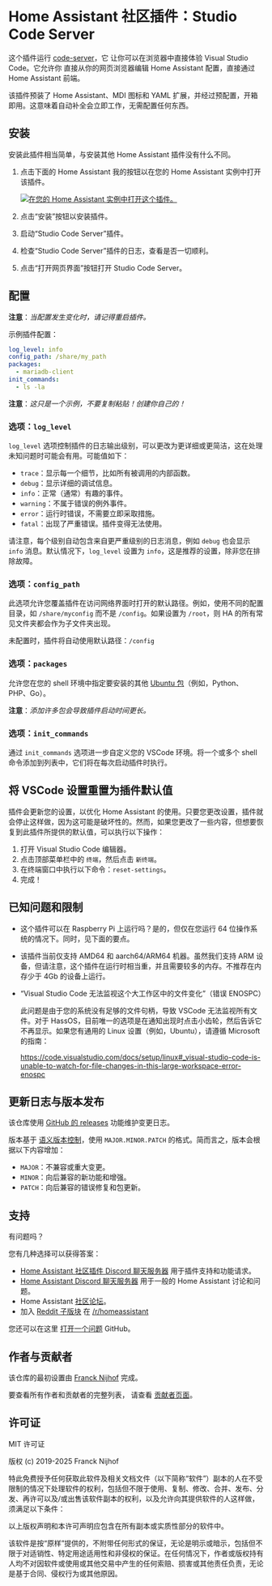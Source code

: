 # Home Assistant 社区插件：Studio Code Server

这个插件运行 [code-server](https://github.com/coder/code-server)，它
让你可以在浏览器中直接体验 Visual Studio Code。它允许你
直接从你的网页浏览器编辑 Home Assistant 配置，直接通过 Home Assistant 前端。

该插件预装了 Home Assistant、MDI 图标和 YAML 扩展，并经过预配置，开箱即用。这意味着自动补全会立即工作，无需配置任何东西。

## 安装

安装此插件相当简单，与安装其他 Home Assistant 插件没有什么不同。

1. 点击下面的 Home Assistant 我的按钮以在您的 Home
   Assistant 实例中打开该插件。

   [![在您的 Home Assistant 实例中打开这个插件。][addon-badge]][addon]

1. 点击“安装”按钮以安装插件。
1. 启动“Studio Code Server”插件。
1. 检查“Studio Code Server”插件的日志，查看是否一切顺利。
1. 点击“打开网页界面”按钮打开 Studio Code Server。

## 配置

**注意**：_当配置发生变化时，请记得重启插件。_

示例插件配置：

```yaml
log_level: info
config_path: /share/my_path
packages:
  - mariadb-client
init_commands:
  - ls -la
```

**注意**：_这只是一个示例，不要复制粘贴！创建你自己的！_

### 选项：`log_level`

`log_level` 选项控制插件的日志输出级别，可以更改为更详细或更简洁，这在处理未知问题时可能会有用。可能值如下：

- `trace`：显示每一个细节，比如所有被调用的内部函数。
- `debug`：显示详细的调试信息。
- `info`：正常（通常）有趣的事件。
- `warning`：不属于错误的例外事件。
- `error`：运行时错误，不需要立即采取措施。
- `fatal`：出现了严重错误。插件变得无法使用。

请注意，每个级别自动包含来自更严重级别的日志消息，例如 `debug` 也会显示 `info` 消息。默认情况下，`log_level` 设置为 `info`，这是推荐的设置，除非您在排除故障。

### 选项：`config_path`

此选项允许您覆盖插件在访问网络界面时打开的默认路径。例如，使用不同的配置目录，如 `/share/myconfig` 而不是 `/config`。如果设置为 `/root`，则 HA 的所有常见文件夹都会作为子文件夹出现。

未配置时，插件将自动使用默认路径：`/config`

### 选项：`packages`

允许您在您的 shell 环境中指定要安装的其他 [Ubuntu 包][ubuntu-packages]（例如，Python、PHP、Go）。

**注意**：_添加许多包会导致插件启动时间更长。_

### 选项：`init_commands`

通过 `init_commands` 选项进一步自定义您的 VSCode 环境。将一个或多个 shell 命令添加到列表中，它们将在每次启动插件时执行。

## 将 VSCode 设置重置为插件默认值

插件会更新您的设置，以优化 Home Assistant 的使用。只要您更改设置，插件就会停止这样做，因为这可能是破坏性的。然而，如果您更改了一些内容，但想要恢复到此插件所提供的默认值，可以执行以下操作：

1. 打开 Visual Studio Code 编辑器。
1. 点击顶部菜单栏中的 `终端`，然后点击 `新终端`。
1. 在终端窗口中执行以下命令：`reset-settings`。
1. 完成！

## 已知问题和限制

- 这个插件可以在 Raspberry Pi 上运行吗？是的，但仅在您运行 64 位操作系统的情况下。同时，见下面的要点。
- 该插件当前仅支持 AMD64 和 aarch64/ARM64 机器。虽然我们支持 ARM 设备，但请注意，这个插件在运行时相当重，并且需要较多的内存。不推荐在内存少于 4Gb 的设备上运行。
- “Visual Studio Code 无法监视这个大工作区中的文件变化”（错误 ENOSPC）

  此问题是由于您的系统没有足够的文件句柄，导致 VSCode 无法监视所有文件。对于 HassOS，目前唯一的选项是在通知出现时点击小齿轮，然后告诉它不再显示。如果您有通用的 Linux 设置（例如，Ubuntu），请遵循 Microsoft 的指南：

  <https://code.visualstudio.com/docs/setup/linux#_visual-studio-code-is-unable-to-watch-for-file-changes-in-this-large-workspace-error-enospc>

## 更新日志与版本发布

该仓库使用 [GitHub 的 releases][releases] 功能维护变更日志。

版本基于 [语义版本控制][semver]，使用 `MAJOR.MINOR.PATCH` 的格式。简而言之，版本会根据以下内容增加：

- `MAJOR`：不兼容或重大变更。
- `MINOR`：向后兼容的新功能和增强。
- `PATCH`：向后兼容的错误修复和包更新。

## 支持

有问题吗？

您有几种选择可以获得答案：

- [Home Assistant 社区插件 Discord 聊天服务器][discord] 用于插件支持和功能请求。
- [Home Assistant Discord 聊天服务器][discord-ha] 用于一般的 Home Assistant 讨论和问题。
- Home Assistant [社区论坛][forum]。
- 加入 [Reddit 子版块][reddit] 在 [/r/homeassistant][reddit]

您还可以在这里 [打开一个问题][issue] GitHub。

## 作者与贡献者

该仓库的最初设置由 [Franck Nijhof][frenck] 完成。

要查看所有作者和贡献者的完整列表，
请查看 [贡献者页面][contributors]。

## 许可证

MIT 许可证

版权 (c) 2019-2025 Franck Nijhof

特此免费授予任何获取此软件及相关文档文件（以下简称“软件”）副本的人在不受限制的情况下处理软件的权利，包括但不限于使用、复制、修改、合并、发布、分发、再许可以及/或出售该软件副本的权利，以及允许向其提供软件的人这样做，须满足以下条件：

以上版权声明和本许可声明应包含在所有副本或实质性部分的软件中。

该软件是按“原样”提供的，不附带任何形式的保证，无论是明示或暗示，包括但不限于对适销性、特定用途适用性和非侵权的保证。在任何情况下，作者或版权持有人均不对因软件或使用或其他交易中产生的任何索赔、损害或其他责任负责，无论是基于合同、侵权行为或其他原因。

[addon-badge]: https://my.home-assistant.io/badges/supervisor_addon.svg
[addon]: https://my.home-assistant.io/redirect/supervisor_addon/?addon=a0d7b954_vscode&repository_url=https%3A%2F%2Fgithub.com%2Fhassio-addons%2Frepository
[contributors]: https://github.com/hassio-addons/addon-vscode/graphs/contributors
[discord-ha]: https://discord.gg/c5DvZ4e
[discord]: https://discord.me/hassioaddons
[forum]: https://community.home-assistant.io/t/home-assistant-community-add-on-visual-studio-code/107863?u=frenck
[frenck]: https://github.com/frenck
[issue]: https://github.com/hassio-addons/addon-vscode/issues
[reddit]: https://reddit.com/r/homeassistant
[releases]: https://github.com/hassio-addons/addon-vscode/releases
[semver]: https://semver.org/spec/v2.0.0
[ubuntu-packages]: https://packages.ubuntu.com